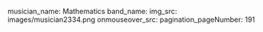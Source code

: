 musician_name: Mathematics
band_name: 
img_src: images/musician2334.png
onmouseover_src: 
pagination_pageNumber: 191